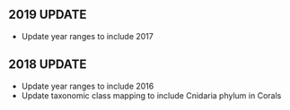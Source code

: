 ## 2019 UPDATE

* Update year ranges to include 2017

## 2018 UPDATE

* Update year ranges to include 2016
* Update taxonomic class mapping to include Cnidaria phylum in Corals
